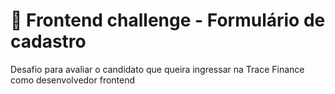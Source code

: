 # :nail_care: Frontend challenge - Formulário de cadastro

Desafio para avaliar o candidato que queira ingressar na Trace Finance como desenvolvedor frontend


